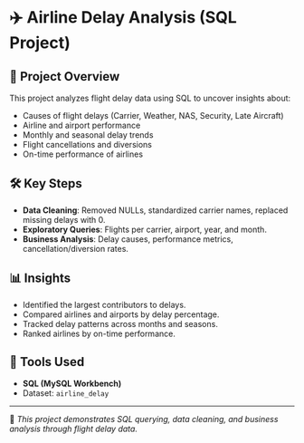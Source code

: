 # ✈️ Airline Delay Analysis (SQL Project)

## 📌 Project Overview
This project analyzes flight delay data using SQL to uncover insights about:
- Causes of flight delays (Carrier, Weather, NAS, Security, Late Aircraft)
- Airline and airport performance
- Monthly and seasonal delay trends
- Flight cancellations and diversions
- On-time performance of airlines

## 🛠️ Key Steps
- **Data Cleaning**: Removed NULLs, standardized carrier names, replaced missing delays with 0.
- **Exploratory Queries**: Flights per carrier, airport, year, and month.
- **Business Analysis**: Delay causes, performance metrics, cancellation/diversion rates.

## 📊 Insights
- Identified the largest contributors to delays.
- Compared airlines and airports by delay percentage.
- Tracked delay patterns across months and seasons.
- Ranked airlines by on-time performance.

## 🚀 Tools Used
- **SQL (MySQL Workbench)**
- Dataset: `airline_delay`

---
📌 *This project demonstrates SQL querying, data cleaning, and business analysis through flight delay data.*
